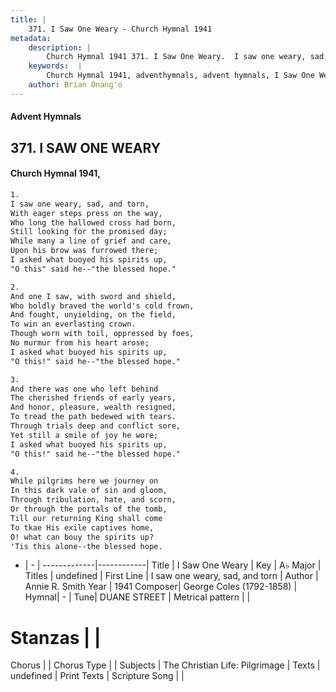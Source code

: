```yaml
---
title: |
    371. I Saw One Weary - Church Hymnal 1941
metadata:
    description: |
        Church Hymnal 1941 371. I Saw One Weary.  I saw one weary, sad, and torn,  With eager steps press on the way,  Who long the hallowed cross had born,  Still looking for the promised day;  While many a line of grief and care,  Upon his brow was furrowed there;  I asked what buoyed his spirits up,  "O this" said he--"the blessed hope." 
    keywords:  |
        Church Hymnal 1941, adventhymnals, advent hymnals, I Saw One Weary, I saw one weary, sad, and torn. 
    author: Brian Onang'o
---
```


#### Advent Hymnals
## 371. I SAW ONE WEARY
####  Church Hymnal 1941,

```txt
1.
I saw one weary, sad, and torn, 
With eager steps press on the way, 
Who long the hallowed cross had born, 
Still looking for the promised day; 
While many a line of grief and care, 
Upon his brow was furrowed there; 
I asked what buoyed his spirits up, 
"O this" said he--"the blessed hope." 

2.
And one I saw, with sword and shield, 
Who boldly braved the world's cold frown, 
And fought, unyielding, on the field, 
To win an everlasting crown. 
Though worn with toil, oppressed by foes, 
No murmur from his heart arose; 
I asked what buoyed his spirits up, 
"O this!" said he--"the blessed hope." 

3.
And there was one who left behind 
The cherished friends of early years, 
And honor, pleasure, wealth resigned, 
To tread the path bedewed with tears. 
Through trials deep and conflict sore, 
Yet still a smile of joy he wore; 
I asked what buoyed his spirits up, 
"O this!" said he--"the blessed hope." 

4.
While pilgrims here we journey on 
In this dark vale of sin and gloom, 
Through tribulation, hate, and scorn, 
Or through the portals of the tomb, 
Till our returning King shall come 
To tkae His exile captives home, 
O! what can bouy the spirits up? 
'Tis this alone--the blessed hope.

```

- |   -  |
-------------|------------|
Title | I Saw One Weary |
Key | A♭ Major |
Titles | undefined |
First Line | I saw one weary, sad, and torn |
Author | Annie R. Smith
Year | 1941
Composer| George Coles (1792-1858) |
Hymnal|  - |
Tune| DUANE STREET |
Metrical pattern | |
# Stanzas |  |
Chorus |  |
Chorus Type |  |
Subjects | The Christian Life: Pilgrimage |
Texts | undefined |
Print Texts | 
Scripture Song |  |
    
